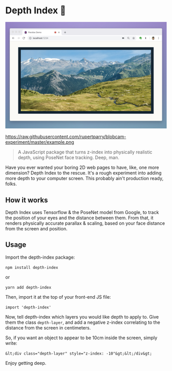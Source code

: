 # Depth Index 🐋

<a href="assets/demo-video.mov"><img src="assets/screenshot.png" alt="Depth-Index rendering a deep mountain range image"></a>

https://raw.githubusercontent.com/rupertparry/blobcam-experiment/master/example.png
> A JavaScript package that turns z-index into physically realistic depth, using PoseNet face tracking. Deep, man.

Have you ever wanted your boring 2D web pages to have, like, one more dimension? Depth Index to the rescue. It's a rough experiment into adding more depth to your computer screen. This probably ain't production ready, folks.

## How it works

Depth Index uses Tensorflow & the PoseNet model from Google, to track the position of your eyes and the distance between them. From that, it renders physically accurate parallax & scaling, based on your face distance from the screen and position.

## Usage

Import the depth-index package:

`npm install depth-index`

or

`yarn add depth-index`

Then, import it at the top of your front-end JS file:

`import 'depth-index'`

Now, tell depth-index which layers you would like depth to apply to. Give them the class `depth-layer`, and add a negative z-index correlating to the distance from the screen in centimeters.

So, if you want an object to appear to be 10cm inside the screen, simply write:

`&lt;div class="depth-layer" style="z-index: -10"&gt;&lt;/div&gt;`

Enjoy getting deep.
